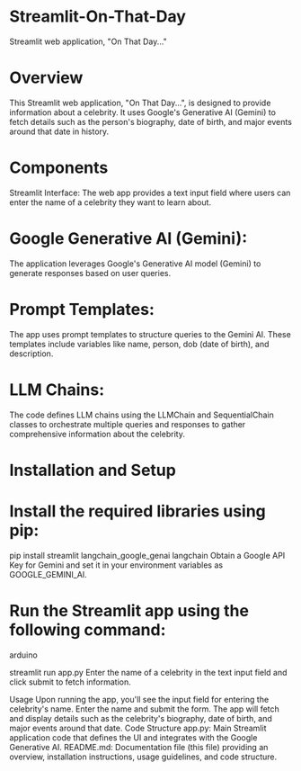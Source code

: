 # Streamlit-On-That-Day
Streamlit web application, "On That Day..."
# Overview
This Streamlit web application, "On That Day...", is designed to provide information about a celebrity. It uses Google's Generative AI (Gemini) to fetch details such as the person's biography, date of birth, and major events around that date in history.

# Components
Streamlit Interface: The web app provides a text input field where users can enter the name of a celebrity they want to learn about.

# Google Generative AI (Gemini): 
The application leverages Google's Generative AI model (Gemini) to generate responses based on user queries.

# Prompt Templates: 
The app uses prompt templates to structure queries to the Gemini AI. These templates include variables like name, person, dob (date of birth), and description.

# LLM Chains: 
The code defines LLM chains using the LLMChain and SequentialChain classes to orchestrate multiple queries and responses to gather comprehensive information about the celebrity.

# Installation and Setup
# Install the required libraries using pip:


pip install streamlit langchain_google_genai langchain
Obtain a Google API Key for Gemini and set it in your environment variables as GOOGLE_GEMINI_AI.

# Run the Streamlit app using the following command:

arduino

streamlit run app.py
Enter the name of a celebrity in the text input field and click submit to fetch information.

Usage
Upon running the app, you'll see the input field for entering the celebrity's name.
Enter the name and submit the form.
The app will fetch and display details such as the celebrity's biography, date of birth, and major events around that date.
Code Structure
app.py: Main Streamlit application code that defines the UI and integrates with the Google Generative AI.
README.md: Documentation file (this file) providing an overview, installation instructions, usage guidelines, and code structure.
